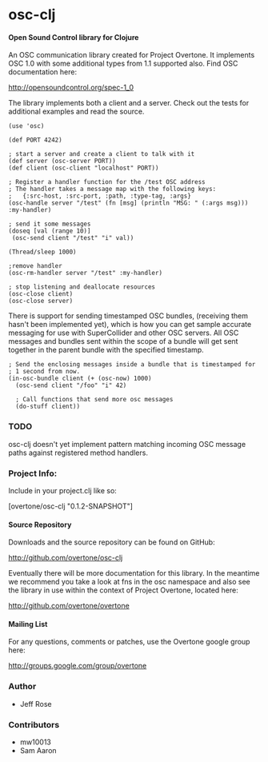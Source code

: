  osc-clj
==============

#### Open Sound Control library for Clojure

An OSC communication library created for Project Overtone.  It implements OSC
1.0 with some additional types from 1.1 supported also.  Find OSC documentation
here:

http://opensoundcontrol.org/spec-1_0

The library implements both a client and a server.  Check out the tests for
additional examples and read the source.

    (use 'osc)

    (def PORT 4242)

    ; start a server and create a client to talk with it
    (def server (osc-server PORT))
    (def client (osc-client "localhost" PORT))

    ; Register a handler function for the /test OSC address
    ; The handler takes a message map with the following keys:
    ;   {:src-host, :src-port, :path, :type-tag, :args}
    (osc-handle server "/test" (fn [msg] (println "MSG: " (:args msg))) :my-handler)

    ; send it some messages
    (doseq [val (range 10)]
     (osc-send client "/test" "i" val))

    (Thread/sleep 1000)

    ;remove handler
    (osc-rm-handler server "/test" :my-handler)

    ; stop listening and deallocate resources
    (osc-close client)
    (osc-close server)

There is support for sending timestamped OSC bundles, (receiving them hasn't
been implemented yet),  which is how you can get sample accurate messaging for
use with SuperCollider and other OSC servers.  All OSC messages and bundles sent
within the scope of a bundle will get sent together in the parent bundle with
the specified timestamp.

    ; Send the enclosing messages inside a bundle that is timestamped for
    ; 1 second from now.
    (in-osc-bundle client (+ (osc-now) 1000)
      (osc-send client "/foo" "i" 42)

      ; Call functions that send more osc messages
      (do-stuff client))

### TODO

osc-clj doesn't yet implement pattern matching incoming OSC message paths against registered method handlers.


### Project Info:

Include in your project.clj like so:

  [overtone/osc-clj "0.1.2-SNAPSHOT"]

#### Source Repository
Downloads and the source repository can be found on GitHub:

  http://github.com/overtone/osc-clj

Eventually there will be more documentation for this library. In the
meantime we recommend you take a look at fns in the osc namespace and also see the library in use within the context of Project Overtone, located here:

  http://github.com/overtone/overtone


#### Mailing List

For any questions, comments or patches, use the Overtone google group here:

http://groups.google.com/group/overtone

### Author

* Jeff Rose

### Contributors
* mw10013
* Sam Aaron
